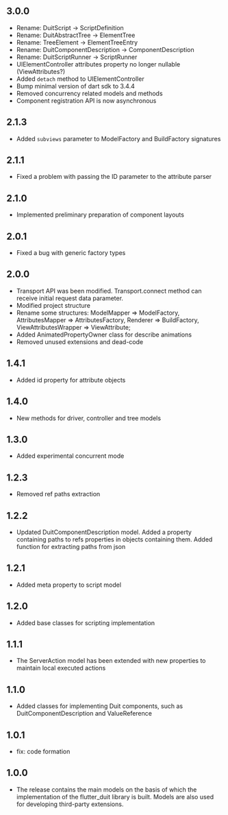 ## 3.0.0

- Rename: DuitScript -> ScriptDefinition
- Rename: DuitAbstractTree -> ElementTree
- Rename: TreeElement -> ElementTreeEntry
- Rename: DuitComponentDescription -> ComponentDescription
- Rename: DuitScriptRunner -> ScriptRunner
- UIElementController attributes property no longer nullable (ViewAttributes?)
- Added `detach` method to UIElementController
- Bump minimal version of dart sdk to 3.4.4
- Removed concurrency related models and methods
- Component registration API is now asynchronous

## 2.1.3

- Added `subviews` parameter to ModelFactory and BuildFactory signatures

## 2.1.1

- Fixed a problem with passing the ID parameter to the attribute parser

## 2.1.0

- Implemented preliminary preparation of component layouts

## 2.0.1

- Fixed a bug with generic factory types

## 2.0.0

- Transport API was been modified. Transport.connect method can receive initial request data
  parameter.
- Modified project structure
- Rename some structures: ModelMapper => ModelFactory, AttributesMapper => AttributesFactory,
  Renderer => BuildFactory, ViewAttributesWrapper => ViewAttribute;
- Added AnimatedPropertyOwner class for describe animations
- Removed unused extensions and dead-code

## 1.4.1

- Added id property for attribute objects

## 1.4.0

- New methods for driver, controller and tree models

## 1.3.0

- Added experimental concurrent mode

## 1.2.3

- Removed ref paths extraction

## 1.2.2

- Updated DuitComponentDescription model. Added a property containing paths to refs properties in
  objects containing them. Added function for extracting paths from json

## 1.2.1

- Added meta property to script model

## 1.2.0

- Added base classes for scripting implementation

## 1.1.1

- The ServerAction model has been extended with new properties to maintain local executed actions

## 1.1.0

- Added classes for implementing Duit components, such as DuitComponentDescription and
  ValueReference

## 1.0.1

- fix: code formation

## 1.0.0

- The release contains the main models on the basis of which the implementation of the flutter_duit
  library is built. Models are also used for developing third-party extensions.
